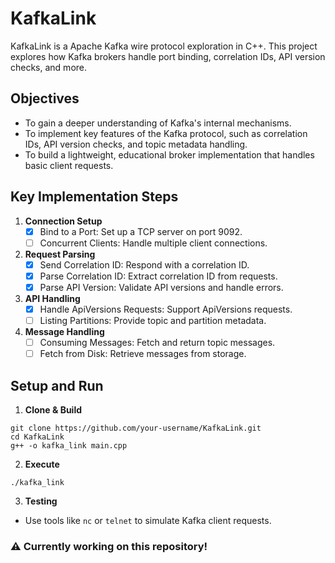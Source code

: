 # KafkaLink
KafkaLink is a Apache Kafka wire protocol exploration in C++. This project explores how Kafka brokers handle port binding, correlation IDs, API version checks, and more.

## Objectives
- To gain a deeper understanding of Kafka's internal mechanisms.
- To implement key features of the Kafka protocol, such as correlation IDs, API version checks, and topic metadata handling.
- To build a lightweight, educational broker implementation that handles basic client requests.

## Key Implementation Steps
1. **Connection Setup**
   - [x] Bind to a Port: Set up a TCP server on port 9092.
   - [ ] Concurrent Clients: Handle multiple client connections.

2. **Request Parsing**
   - [x] Send Correlation ID: Respond with a correlation ID.
   - [x] Parse Correlation ID: Extract correlation ID from requests.
   - [x] Parse API Version: Validate API versions and handle errors.

3. **API Handling**
   - [x] Handle ApiVersions Requests: Support ApiVersions requests.
   - [ ] Listing Partitions: Provide topic and partition metadata.

4. **Message Handling**
   - [ ] Consuming Messages: Fetch and return topic messages.
   - [ ] Fetch from Disk: Retrieve messages from storage.
  
## Setup and Run

1. **Clone & Build**
```
git clone https://github.com/your-username/KafkaLink.git
cd KafkaLink
g++ -o kafka_link main.cpp
```

2. **Execute**
```
./kafka_link
```

3. **Testing**
- Use tools like `nc` or `telnet` to simulate Kafka client requests.

### ⚠️ Currently working on this repository!